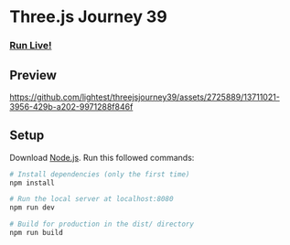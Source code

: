 # Three.js Journey 39

### [Run Live!](https://nikita.works/testchambers/threejsjourney39/)

## Preview
https://github.com/lightest/threejsjourney39/assets/2725889/13711021-3956-429b-a202-9971288f846f

## Setup
Download [Node.js](https://nodejs.org/en/download/).
Run this followed commands:

``` bash
# Install dependencies (only the first time)
npm install

# Run the local server at localhost:8080
npm run dev

# Build for production in the dist/ directory
npm run build
```
